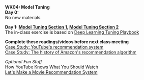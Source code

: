 **WK04: Model Tuning**  
**Day 0:**  
No new materials


**Day 1: [Model Tuning Section 1](https://docs.google.com/presentation/d/12gmakH0jbw_nMogmHY9aPWcK4pfX78mAir0WaBrGzcc/edit?usp=sharing), [Model Tuning Section 2](https://docs.google.com/presentation/d/1i-ShNcrNBSpqSNjzbp4jC9l_tyQnm9BRxUI_G07HwBg/edit?usp=sharing)**   
The in-class exercise is based on [Deep Learning Tuning Playbook](https://github.com/google-research/tuning_playbook)    

**Complete these readings/videos before next class meeting**  
[Case Study: YouTube's recommendation system](https://blog.youtube/inside-youtube/on-youtubes-recommendation-system/)  
[Case Study: The history of Amazon's recommendation algorithm](https://www.amazon.science/the-history-of-amazons-recommendation-algorithm)  

*Optional Fun Stuff*  
[How YouTube Knows What You Should Watch](https://www.pbs.org/video/how-youtube-knows-what-you-should-watch-vkyoml/)  
[Let's Make a Movie Recommendation System](https://www.pbs.org/video/lets-make-a-movie-recommendation-system-lab-16-cmtwft/)  
